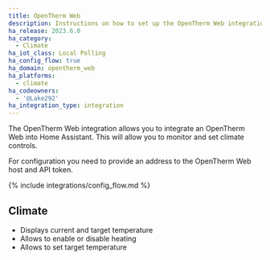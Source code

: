 ```yaml
---
title: OpenTherm Web
description: Instructions on how to set up the OpenTherm Web integration in Home Assistant.
ha_release: 2023.6.0
ha_category:
  - Climate
ha_iot_class: Local Polling
ha_config_flow: true
ha_domain: opentherm_web
ha_platforms:
  - climate
ha_codeowners:
  - '@Lake292'
ha_integration_type: integration
---
```


The OpenTherm Web integration allows you to integrate an OpenTherm Web into Home Assistant. This will allow you to monitor and set climate controls.

For configuration you need to provide an address to the OpenTherm Web host and API token.

{% include integrations/config_flow.md %}

## Climate

- Displays current and target temperature
- Allows to enable or disable heating
- Allows to set target temperature

